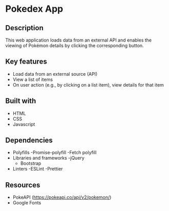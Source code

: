 # Pokedex App

## Description

This web application loads data from an external API and enables the viewing of Pokémon details by clicking the corresponding button.

## Key features

- Load data from an external source (API)
- View a list of items
- On user action (e.g., by clicking on a list item), view details for that item

## Built with

- HTML
- CSS
- Javascript

## Dependencies

- Polyfills
  -Promise-polyfill
  -Fetch polyfill
- Libraries and frameworks
  -jQuery
  - Bootstrap
- Linters
  -ESLint
  -Prettier

## Resources

- PokeAPI (https://pokeapi.co/api/v2/pokemon/)
- Google Fonts
